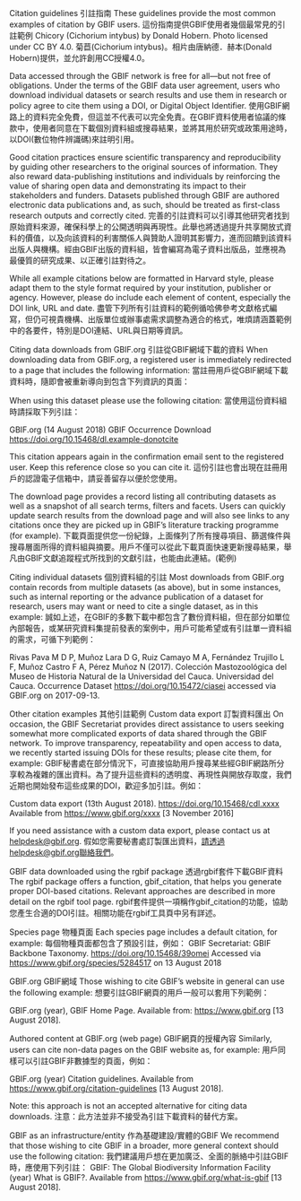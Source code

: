 Citation guidelines
引註指南
These guidelines provide the most common examples of citation by GBIF users.
這份指南提供GBIF使用者幾個最常見的引註範例
Chicory (Cichorium intybus) by Donald Hobern. Photo licensed under CC BY 4.0.
菊苣(Cichorium intybus)。相片由唐納德．赫本(Donald Hobern)提供，並允許創用CC授權4.0。

Data accessed through the GBIF network is free for all—but not free of obligations. Under the terms of the GBIF data user agreement, users who download individual datasets or search results and use them in research or policy agree to cite them using a DOI, or Digital Object Identifier.
使用GBIF網路上的資料完全免費，但這並不代表可以完全免責。在GBIF資料使用者協議的條款中，使用者同意在下載個別資料組或搜尋結果，並將其用於研究或政策用途時，以DOI(數位物件辨識碼)來註明引用。

Good citation practices ensure scientific transparency and reproducibility by guiding other researchers to the original sources of information. They also reward data-publishing institutions and individuals by reinforcing the value of sharing open data and demonstrating its impact to their stakeholders and funders. Datasets published through GBIF are authored electronic data publications and, as such, should be treated as first-class research outputs and correctly cited.
完善的引註資料可以引導其他研究者找到原始資料來源，確保科學上的公開透明與再現性。此舉也將透過提升共享開放式資料的價值，以及向該資料的利害關係人與贊助人證明其影響力，進而回饋到該資料出版人與機構。經由GBIF出版的資料組，皆會編寫為電子資料出版品，並應視為最優質的研究成果、以正確引註對待之。

While all example citations below are formatted in Harvard style, please adapt them to the style format required by your institution, publisher or agency. However, please do include each element of content, especially the DOI link, URL and date.
盡管下列所有引註資料的範例循哈佛參考文獻格式編寫，但仍可視貴機構、出版單位或辦事處需求調整為適合的格式，唯煩請涵蓋範例中的各要件，特別是DOI連結、URL與日期等資訊。

Citing data downloads from GBIF.org
引註從GBIF網域下載的資料
When downloading data from GBIF.org, a registered user is immediately redirected to a page that includes the following information:
當註冊用戶從GBIF網域下載資料時，隨即會被重新導向到包含下列資訊的頁面：

When using this dataset please use the following citation:
當使用這份資料組時請採取下列引註：

GBIF.org (14 August 2018) GBIF Occurrence Download https://doi.org/10.15468/dl.example-donotcite

This citation appears again in the confirmation email sent to the registered user. Keep this reference close so you can cite it.
這份引註也會出現在註冊用戶的認證電子信箱中，請妥善留存以便於您使用。

The download page provides a record listing all contributing datasets as well as a snapshot of all search terms, filters and facets. Users can quickly update search results from the download page and will also see links to any citations once they are picked up in GBIF’s literature tracking programme (for example).
下載頁面提供您一份紀錄，上面條列了所有搜尋項目、篩選條件與搜尋層面所得的資料組與摘要。用戶不僅可以從此下載頁面快速更新搜尋結果，舉凡由GBIF文獻追蹤程式所找到的文獻引註，也能由此連結。(範例)

Citing individual datasets
個別資料組的引註
Most downloads from GBIF.org contain records from multiple datasets (as above), but in some instances, such as internal reporting or the advance publication of a dataset for research, users may want or need to cite a single dataset, as in this example:
誠如上述，在GBIF的多數下載中都包含了數份資料組，但在部分如單位內部報告，或某研究資料集提前發表的案例中，用戶可能希望或有引註單一資料組的需求，可循下列範例：

Rivas Pava M D P, Muñoz Lara D G, Ruiz Camayo M A, Fernández Trujillo L F, Muñoz Castro F A, Pérez Muñoz N (2017). Colección Mastozoológica del Museo de Historia Natural de la Universidad del Cauca. Universidad del Cauca. Occurrence Dataset https://doi.org/10.15472/ciasei accessed via GBIF.org on 2017-09-13.

Other citation examples
其他引註範例
Custom data export
訂製資料匯出
On occasion, the GBIF Secretariat provides direct assistance to users seeking somewhat more complicated exports of data shared through the GBIF network. To improve transparency, repeatability and open access to data, we recently started issuing DOIs for these results; please cite them, for example:
GBIF秘書處在部分情況下，可直接協助用戶搜尋某些經GBIF網路所分享較為複雜的匯出資料。為了提升這些資料的透明度、再現性與開放存取度，我們近期也開始發布這些成果的DOI，歡迎多加引註。例如：

Custom data export (13th August 2018). https://doi.org/10.15468/cdl.xxxx Available from https://www.gbif.org/xxxx [3 November 2016]

If you need assistance with a custom data export, please contact us at helpdesk@gbif.org.
假如您需要秘書處訂製匯出資料，請透過helpdesk@gbif.org聯絡我們。



GBIF data downloaded using the rgbif package
透過rgbif套件下載GBIF資料
The rgbif package offers a function, gbif_citation, that helps you generate proper DOI-based citations. Relevant approaches are described in more detail on the rgbif tool page.
rgbif套件提供一項稱作gbif_citation的功能，協助您產生合適的DOI引註。相關功能在rgbif工具頁中另有詳述。

Species page
物種頁面
Each species page includes a default citation, for example:
每個物種頁面都包含了預設引註，例如：
GBIF Secretariat: GBIF Backbone Taxonomy. https://doi.org/10.15468/39omei Accessed via https://www.gbif.org/species/5284517 on 13 August 2018

GBIF.org
GBIF網域
Those wishing to cite GBIF’s website in general can use the following example:
想要引註GBIF網頁的用戶一般可以套用下列範例：

GBIF.org (year), GBIF Home Page. Available from: https://www.gbif.org [13 August 2018].

Authored content at GBIF.org (web page)
GBIF網頁的授權內容
Similarly, users can cite non-data pages on the GBIF website as, for example:
用戶同樣可以引註GBIF非數據型的頁面，例如：

GBIF.org (year) Citation guidelines. Available from https://www.gbif.org/citation-guidelines [13 August 2018].

Note: this approach is not an accepted alternative for citing data downloads.
注意：此方法並非不接受為引註下載資料的替代方案。

GBIF as an infrastructure/entity
作為基礎建設/實體的GBIF
We recommend that those wishing to cite GBIF in a broader, more general context should use the following citation:
我們建議用戶想在更加廣泛、全面的脈絡中引註GBIF時，應使用下列引註：
GBIF: The Global Biodiversity Information Facility (year) What is GBIF?. Available from https://www.gbif.org/what-is-gbif [13 August 2018].
